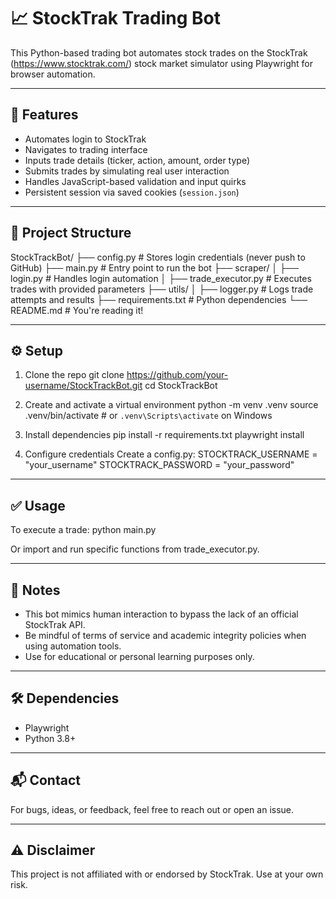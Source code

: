 # 📈 StockTrak Trading Bot

This Python-based trading bot automates stock trades on the StockTrak (https://www.stocktrak.com/) stock market simulator using Playwright for browser automation.

---

## 🚀 Features

- Automates login to StockTrak
- Navigates to trading interface
- Inputs trade details (ticker, action, amount, order type)
- Submits trades by simulating real user interaction
- Handles JavaScript-based validation and input quirks
- Persistent session via saved cookies (`session.json`)

---

## 📁 Project Structure

StockTrackBot/
├── config.py              # Stores login credentials (never push to GitHub)
├── main.py                # Entry point to run the bot
├── scraper/
│   ├── login.py           # Handles login automation
│   ├── trade_executor.py  # Executes trades with provided parameters
├── utils/
│   ├── logger.py          # Logs trade attempts and results
├── requirements.txt       # Python dependencies
└── README.md              # You're reading it!

---

## ⚙️ Setup

1. Clone the repo
   git clone https://github.com/your-username/StockTrackBot.git
   cd StockTrackBot

2. Create and activate a virtual environment
   python -m venv .venv
   source .venv/bin/activate        # or `.venv\Scripts\activate` on Windows

3. Install dependencies
   pip install -r requirements.txt
   playwright install

4. Configure credentials
   Create a config.py:
   STOCKTRACK_USERNAME = "your_username"
   STOCKTRACK_PASSWORD = "your_password"

---

## ✅ Usage

To execute a trade:
   python main.py

Or import and run specific functions from trade_executor.py.

---

## 📌 Notes

- This bot mimics human interaction to bypass the lack of an official StockTrak API.
- Be mindful of terms of service and academic integrity policies when using automation tools.
- Use for educational or personal learning purposes only.

---

## 🛠 Dependencies

- Playwright
- Python 3.8+

---

## 📬 Contact

For bugs, ideas, or feedback, feel free to reach out or open an issue.

---

## ⚠️ Disclaimer

This project is not affiliated with or endorsed by StockTrak. Use at your own risk.
